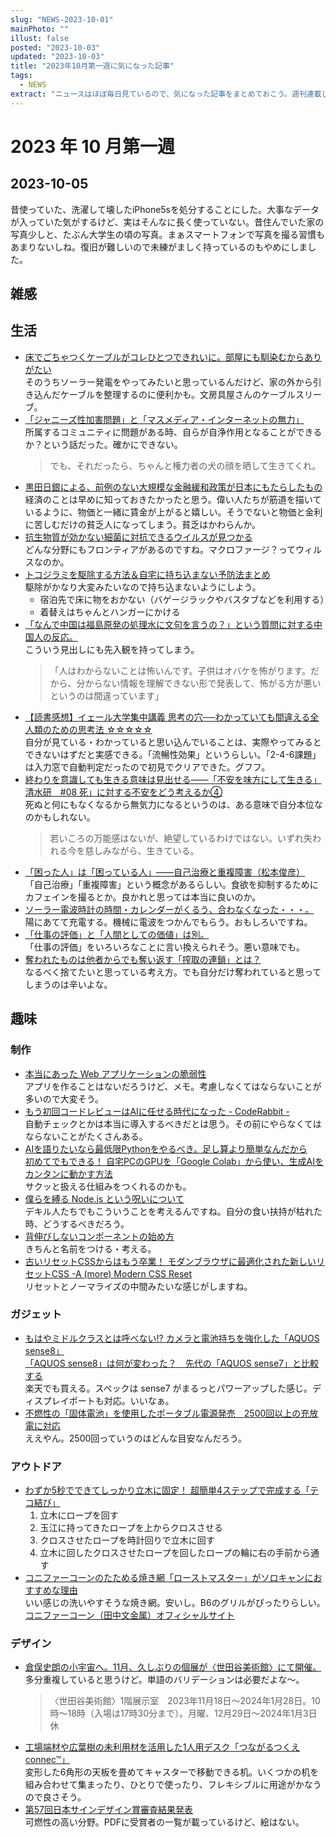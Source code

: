 ```yaml
---
slug: "NEWS-2023-10-01"
mainPhoto: ""
illust: false
posted: "2023-10-03"
updated: "2023-10-03"
title: "2023年10月第一週に気になった記事"
tags:
  - NEWS
extract: "ニュースはほぼ毎日見ているので、気になった記事をまとめておこう。週刊連載したい。"
---
```


# 2023 年 10 月第一週

## 2023-10-05
昔使っていた、洗濯して壊したiPhone5sを処分することにした。大事なデータが入っていた気がするけど、実はそんなに長く使っていない。昔住んでいた家の写真少しと、たぶん大学生の頃の写真。まぁスマートフォンで写真を撮る習慣もあまりないしね。復旧が難しいので未練がましく持っているのもやめにしました。

## 雑感

## 生活

- [床でごちゃつくケーブルがコレひとつできれいに。部屋にも馴染むからありがたい](https://www.gizmodo.jp/2023/10/sleeve_code.html)  
  そのうちソーラー発電をやってみたいと思っているんだけど、家の外から引き込んだケーブルを整理するのに便利かも。文房具屋さんのケーブルスリーブ。
- [「ジャニーズ性加害問題」と「マスメディア・インターネットの無力」](https://fujipon.hatenablog.com/entry/2023/10/03/132401)  
  所属するコミュニティに問題がある時、自らが自浄作用となることができるか？という話だった。確かにできない。  
  >でも、それだったら、ちゃんと権力者の犬の顔を晒して生きてくれ。
- [黒田日銀による、前例のない大規模な金融緩和政策が日本にもたらしたもの](https://blog.tinect.jp/?p=83578)  
  経済のことは早めに知っておきたかったと思う。偉い人たちが筋道を描いているように、物価と一緒に賃金が上がると嬉しい。そうでないと物価と金利に苦しむだけの貧乏人になってしまう。貧乏はかわらんか。
- [抗生物質が効かない細菌に対抗できるウイルスが見つかる](https://www.gizmodo.jp/2023/10/viruses-in-poop-could-fight-bacterial-superbugs.html)  
  どんな分野にもフロンティアがあるのですね。マクロファージ？ってウィルスなのか。
- [トコジラミを駆除する方法＆自宅に持ち込まない予防法まとめ](https://gigazine.net/news/20231003-anti-bed-bug/)  
  駆除がかなり大変みたいなので持ち込まないようにしよう。
  - 宿泊先で床に物をおかない（バゲージラックやバスタブなどを利用する）
  - 着替えはちゃんとハンガーにかける
- [「なんで中国は福島原発の処理水に文句を言うの？」という質問に対する中国人の反応。](https://blog.tinect.jp/?p=83587)  
  こういう見出しにも先入観を持ってしまう。  
  > 「人はわからないことは怖いんです。子供はオバケを怖がります。だから、分からない情報を理解できない形で発表して、怖がる方が悪いというのは間違っています」
- [【読書感想】イェール大学集中講義 思考の穴──わかっていても間違える全人類のための思考法 ☆☆☆☆☆](https://fujipon.hatenadiary.com/entry/2023/10/02/121941)  
  自分が見ている・わかっていると思い込んでいることは、実際やってみるとできないはずだと実感できる。「流暢性効果」というらしい。「2-4-6課題」は入力窓で自動判定だったので初見でクリアできた。グフフ。
- [終わりを意識しても生きる意味は見出せる――「不安を味方にして生きる」清水研　#08 死」に対する不安をどう考えるか④](https://nhkbook-hiraku.com/n/n100c515d58f6)  
  死ぬと何にもなくなるから無気力になるというのは、ある意味で自分本位なのかもしれない。  
  > 若いころの万能感はないが、絶望しているわけではない。いずれ失われる今を慈しみながら、生きている。
- [「困った人」は「困っている人」――自己治療と重複障害（松本俊彦）](https://ohtabookstand.com/2023/09/saketabakoofukusyokan08/)  
  「自己治療」「重複障害」という概念があるらしい。食欲を抑制するためにカフェインを撮るとか。良かれと思っては本当に良いのか。
- [ソーラー電波時計の時間・カレンダーがくるう、合わなくなった・・・。](https://www.murata1961.com/ecodrive-wave-watch-qa.html)  
  陽にあてて充電する。機械に電波をつかんでもらう。おもしろいですね。
- [「仕事の評価」と「人間としての価値」は別。](https://blog.tinect.jp/?p=83601)  
  「仕事の評価」をいろいろなことに言い換えられそう。悪い意味でも。
- [奪われたものは他者からでも奪い返す「搾取の連鎖」とは？](https://nazology.net/archives/134496)  
  なるべく捨てたいと思っている考え方。でも自分だけ奪われていると思ってしまうのは辛いよな。
  

## 趣味

### 制作
- [本当にあった Web アプリケーションの脆弱性](https://zenn.dev/chot/articles/778eee835b2e16)  
  アプリを作ることはないだろうけど、メモ。考慮しなくてはならないことが多いので大変そう。
- [もう初回コードレビューはAIに任せる時代になった - CodeRabbit -](https://zenn.dev/minedia/articles/7928ef7545b393)  
  自動チェックとかは本当に導入するべきだとは思う。その前にやらなくてはならないことがたくさんある。
- [AIを語りたいなら最低限Pythonをやるべき。足し算より簡単なんだから](https://note.com/shi3zblog/n/nea1fd98ab312)  
  [初めてでもできる！ 自宅PCのGPUを「Google Colab」から使い、生成AIをカンタンに動かす方法](https://internet.watch.impress.co.jp/docs/column/shimizu/1531958.html)  
  サクッと扱える仕組みをつくれるのかも。
- [僕らを縛る Node.js という呪いについて](https://d.potato4d.me/entry/20220405-nodejs/)  
  デキル人たちでもこういうことを考えるんですね。自分の食い扶持が枯れた時、どうするべきだろう。
- [背伸びしないコンポーネントの始め方](https://speakerdeck.com/yuneco/bei-shen-bisinaikonponentonoshi-mefang?slide=18)  
  きちんと名前をつける・考える。
- [古いリセットCSSからはもう卒業！ モダンブラウザに最適化された新しいリセットCSS -A (more) Modern CSS Reset](https://coliss.com/articles/build-websites/operation/css/a-more-modern-css-reset.html)  
  リセットとノーマライズの中間みたいな感じがしますね。

### ガジェット

- [もはやミドルクラスとは呼べない!? カメラと電池持ちを強化した「AQUOS sense8」](https://www.goodspress.jp/news/559285/)  
  [「AQUOS sense8」は何が変わった？　先代の「AQUOS sense7」と比較する](https://www.itmedia.co.jp/mobile/articles/2310/03/news071.html)  
  楽天でも買える。スペックは sense7 がまるっとパワーアップした感じ。ディスプレイポートも対応。いいなぁ。
- [不燃性の「固体電池」を使用したポータブル電源発売　2500回以上の充放電に対応](https://www.itmedia.co.jp/mobile/articles/2310/04/news174.html)  
  ええやん。2500回っていうのはどんな目安なんだろう。

### アウトドア

- [わずか5秒でできてしっかり立木に固定！ 超簡単4ステップで完成する「テコ結び」](https://www.goodspress.jp/reports/558184/2/)
  01. 立木にロープを回す
  02. 玉江に持ってきたロープを上からクロスさせる
  03. クロスさせたロープを時計回りで立木に回す
  04. 立木に回したクロスさせたロープを回したロープの輪に右の手前から通す
- [コニファーコーンのたためる焼き網「ローストマスター」がソロキャンにおすすめな理由](https://www.bepal.net/archives/358604)  
  いい感じの洗いやすそうな焼き網。安いし。B6のグリルがぴったりらしい。[コニファーコーン（田中文金属）オフィシャルサイト](https://www.tanaka-bun.jp/)

### デザイン
- [倉俣史朗の小宇宙へ。11月、久しぶりの個展が〈世田谷美術館〉にて開催。](https://casabrutus.com/categories/design/373151)  
  多分重複していると思うけど。単語のバリデーションは必要だよな〜。  
  > 〈世田谷美術館〉1階展示室　2023年11月18日～2024年1月28日。10時～18時（入場は17時30分まで）。月曜、12月29日～2024年1月3日休
- [工場端材や広葉樹の未利用材を活用した1人用デスク「つながるつくえ connec™」](https://www.axismag.jp/posts/2023/10/560458.html)  
  変形した6角形の天板を畳めてキャスターで移動できる机。いくつかの机を組み合わせて集まったり、ひとりで使ったり、フレキシブルに用途がかなうので良さそう。
- [第57回日本サインデザイン賞審査結果発表](https://www.sign.or.jp/%E7%AC%AC57%E5%9B%9E%E6%97%A5%E6%9C%AC%E3%82%B5%E3%82%A4%E3%83%B3%E3%83%87%E3%82%B6%E3%82%A4%E3%83%B3%E8%B3%9E%E5%AF%A9%E6%9F%BB%E7%B5%90%E6%9E%9C%E7%99%BA%E8%A1%A8)  
  可燃性の高い分野。PDFに受賞者の一覧が載っているけど、絵はない。